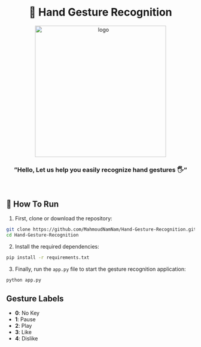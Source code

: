 <div align="center">

# 👋 Hand Gesture Recognition

</div>
<div align="center">
   <img align="center" height="350px"  src="https://cdn.dribbble.com/users/662638/screenshots/4803914/thumbsupdribs2.gif" alt="logo">
   <br>

### ”Hello, Let us help you easily recognize hand gestures 🖐️“

</div>

<p align="center"> 
    <br>
</p>


## 🚀 How To Run

1. First, clone or download the repository:

```sh
git clone https://github.com/MahmoudNamNam/Hand-Gesture-Recognition.git
cd Hand-Gesture-Recognition
```

2. Install the required dependencies:

```sh
pip install -r requirements.txt
```

3. Finally, run the `app.py` file to start the gesture recognition application:

```sh
python app.py
```

## Gesture Labels

- **0**: No Key
- **1**: Pause
- **2**: Play
- **3**: Like
- **4**: Dislike
